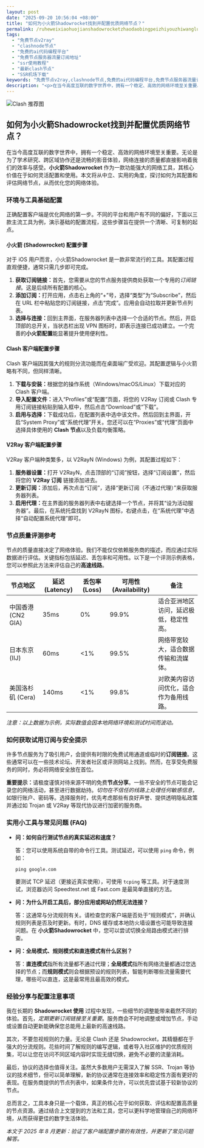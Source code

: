 ```yaml
---
layout: post
date: "2025-09-20 10:56:04 +08:00"
title: "如何为小火箭Shadowrocket找到并配置优质网络节点？"
permalink: /ruheweixiaohuojianshadowrocketzhaodaobingpeizhiyouzhiwangluojiedian/
tags:
  - "免费节点v2ray"
  - "clashnode节点"
  - "免费的ai代码编程平台"
  - "免费节点服务器流量订阅地址"
  - "ssr使用教程"
  - "最新clash节点"
  - "SSR机场下载"
keywords: "免费节点v2ray,clashnode节点,免费的ai代码编程平台,免费节点服务器流量订阅地址,ssr使用教程,最新clash节点,SSR机场下载"
description: "<p>在当今高度互联的数字世界中，拥有一个稳定、高效的网络环境至关重要。无论是为了学术研究、跨区域协作还是流畅的影音体验，网络连接的质量都直接影响着我们的效率与感受。<strong>小火箭Shadowrocket</strong> 作为一款功能强大的网络工具，其核心价值在于如何灵活配置和使用。本文将从中立、实用的角度，探讨如何为其配置和评估网络节点，从而优化您的网络体验。</p>"
---
```


![Clash 推荐图](https://clashjd.github.io/assets/img/稳定订阅机场推荐.png)

## 如何为小火箭Shadowrocket找到并配置优质网络节点？

<p>在当今高度互联的数字世界中，拥有一个稳定、高效的网络环境至关重要。无论是为了学术研究、跨区域协作还是流畅的影音体验，网络连接的质量都直接影响着我们的效率与感受。<strong>小火箭Shadowrocket</strong> 作为一款功能强大的网络工具，其核心价值在于如何灵活配置和使用。本文将从中立、实用的角度，探讨如何为其配置和评估网络节点，从而优化您的网络体验。</p>
<h3>环境与工具基础配置</h3>
<p>正确配置客户端是优化网络的第一步。不同的平台和用户有不同的偏好，下面以三款主流工具为例，演示基础的配置流程，这些步骤旨在提供一个清晰、可复制的起点。</p>
<h4>小火箭 (Shadowrocket) 配置步骤</h4>
<p>对于 iOS 用户而言，小火箭Shadowrocket 是一款非常流行的工具。其配置过程直观便捷，通常只需几步即可完成。</p>
<ol>
    <li><strong>获取订阅链接：</strong>首先，您需要从您的节点服务提供商处获取一个专用的<em>订阅链接</em>。这是后续所有配置的核心。</li>
    <li><strong>添加订阅：</strong>打开应用，点击右上角的“+”号，选择“类型”为“Subscribe”，然后在 URL 栏中粘贴您的订阅链接，点击“完成”。应用会自动拉取并更新节点列表。</li>
    <li><strong>选择与连接：</strong>回到主界面，在服务器列表中选择一个合适的节点。然后，开启顶部的总开关，当状态栏出现 VPN 图标时，即表示连接已成功建立。一个完善的<strong>小火箭配置</strong>能显著提升使用便利性。</li>
</ol>
<h4>Clash 客户端配置步骤</h4>
<p>Clash 客户端因其强大的规则分流功能而在桌面端广受欢迎。其配置逻辑与小火箭略有不同，但同样清晰。</p>
<ol>
    <li><strong>下载与安装：</strong>根据您的操作系统（Windows/macOS/Linux）下载对应的 Clash 客户端。</li>
    <li><strong>导入配置文件：</strong>进入“Profiles”或“配置”页面，将您的 V2Ray 订阅或 Clash 专用订阅链接粘贴到输入框中，然后点击“Download”或“下载”。</li>
    <li><strong>启用与选择：</strong>下载成功后，在配置列表中选中该文件。然后回到主界面，开启“System Proxy”或“系统代理”开关。您还可以在“Proxies”或“代理”页面中选择具体使用的 <strong>Clash 节点</strong>以及负载均衡策略。</li>
</ol>
<h4>V2Ray 客户端配置步骤</h4>
<p>V2Ray 客户端种类繁多，以 V2RayN (Windows) 为例，其配置过程如下：</p>
<ol>
    <li><strong>服务器设置：</strong>打开 V2RayN，点击顶部的“订阅”按钮，选择“订阅设置”，然后将您的 <strong>V2Ray 订阅</strong> 链接添加进去。</li>
    <li><strong>更新订阅：</strong>添加后，再次点击“订阅”，选择“更新订阅（不通过代理）”来获取服务器列表。</li>
    <li><strong>启用代理：</strong>在主界面的服务器列表中右键选择一个节点，并将其“设为活动服务器”。最后，在系统托盘找到 V2RayN 图标，右键点击，在“系统代理”中选择“自动配置系统代理”即可。</li>
</ol>
<h3>节点质量评测参考</h3>
<p>节点的质量直接决定了网络体验。我们不能仅仅依赖服务商的描述，而应通过实际数据进行评估。关键指标包括延迟、丢包率和可用性。以下是一个评测示例表格，您可以参照此方法来评估自己的<strong>高速线路</strong>。</p>
<table>
    <thead>
        <tr>
            <th>节点地区</th>
            <th>延迟 (Latency)</th>
            <th>丢包率 (Loss)</th>
            <th>可用性 (Availability)</th>
            <th>备注</th>
        </tr>
    </thead>
    <tbody>
        <tr>
            <td>中国香港 (CN2 GIA)</td>
            <td>35ms</td>
            <td>0%</td>
            <td>99.9%</td>
            <td>适合亚洲地区访问，延迟极低，稳定性高。</td>
        </tr>
        <tr>
            <td>日本东京 (IIJ)</td>
            <td>60ms</td>
            <td>&lt;1%</td>
            <td>99.5%</td>
            <td>网络带宽较大，适合数据传输和流媒体。</td>
        </tr>
        <tr>
            <td>美国洛杉矶 (Cera)</td>
            <td>140ms</td>
            <td>&lt;1%</td>
            <td>99.8%</td>
            <td>对欧美内容访问优化，适合作为备用线路。</td>
        </tr>
    </tbody>
</table>
<p><em>注意：以上数据为示例，实际数值会因本地网络环境和测试时间而波动。</em></p>
<h3>如何获取试用订阅与安全提示</h3>
<p>许多节点服务为了吸引用户，会提供有时限的免费试用通道或临时的<strong>订阅链接</strong>。这些通常可以在一些技术论坛、开发者社区或评测网站上找到。然而，在享受免费服务的同时，务必将网络安全放在首位。</p>
<p><strong>重要提示：</strong>请极度谨慎对待来源不明的免费<strong>节点分享</strong>。一些不安全的节点可能会记录您的网络活动，甚至进行数据劫持。<em>切勿在不信任的线路上处理任何敏感信息</em>，如银行账户、密码等。选择服务时，优先考虑那些有良好声誉、提供透明隐私政策并通过如 Trojan 或 V2Ray 等现代协议进行加密的服务商。</p>
<h3>实用小工具与常见问题 (FAQ)</h3>
<ul>
    <li>
        <p><strong>问：如何自行测试节点的真实延迟和速度？</strong></p>
        <p>答：您可以使用系统自带的命令行工具。测试延迟，可以使用 <code>ping</code> 命令，例如：</p>
        <p><code>ping google.com</code></p>
        <p>要测试 TCP 延迟（更接近真实使用），可使用 <code>tcping</code> 等工具。对于速度测试，浏览器访问 Speedtest.net 或 Fast.com 是最简单直接的方法。</p>
    </li>
    <li>
        <p><strong>问：为什么开启工具后，部分应用或网站仍然无法连接？</strong></p>
        <p>答：这通常与分流规则有关。请检查您的客户端是否处于“规则模式”，并确认规则列表是否及时更新。有时，DNS 缓存或本地防火墙设置也可能导致连接问题。在 <strong>小火箭Shadowrocket</strong> 中，您可以尝试切换全局路由模式进行排查。</p>
    </li>
    <li>
        <p><strong>问：全局模式、规则模式和直连模式有什么区别？</strong></p>
        <p>答：<strong>直连模式</strong>指所有流量都不通过代理；<strong>全局模式</strong>指所有网络流量都通过您选择的节点；而<strong>规则模式</strong>则会根据预设的规则列表，智能判断哪些流量需要代理，哪些可以直连，这是最常用且最高效的模式。</p>
    </li>
</ul>
<h3>经验分享与配置注意事项</h3>
<p>我在长期的 <strong>Shadowrocket 使用</strong> 过程中发现，一些细节的调整能带来截然不同的体验。首先，<em>定期更新订阅链接至关重要</em>。服务商会不时地调整或增加节点，手动或设置自动更新能确保您总能用上最新的高速线路。</p>
<p>其次，不要忽视规则的力量。无论是 Clash 还是 Shadowrocket，其精髓都在于强大的分流规则。花些时间了解规则的编写逻辑，或者导入社区维护的优质规则集，可以让您在访问不同区域内容时实现无缝切换，避免不必要的流量消耗。</p>
<p>最后，协议的选择也值得关注。虽然大多数用户无需深入了解 SSR、Trojan 等协议的技术细节，但可以简单理解，新的协议通常在连接效率和稳定性方面有更好的表现。在服务商提供的节点列表中，如果条件允许，可以优先尝试基于较新协议的节点。</p>
<p>总而言之，工具本身只是一个载体，真正的核心在于如何获取、评估和配置高质量的节点资源。通过结合上文提到的方法和工具，您可以更科学地管理自己的网络环境，从而获得更佳的数字生活体验。</p>
<p><em>本文于 2025 年 8 月更新：验证了客户端配置步骤的有效性，并更新了常见问题解答。</em></p>
